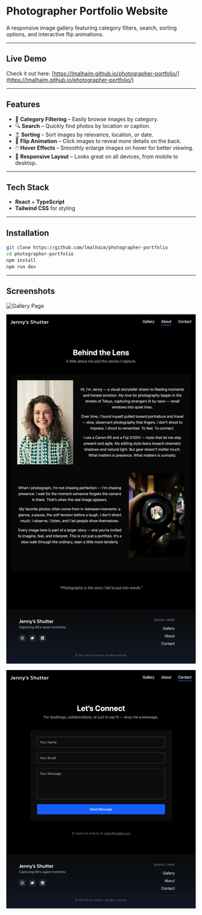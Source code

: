 # Photographer Portfolio Website  
A responsive image gallery featuring category filters, search, sorting options, and interactive flip animations.

---

## Live Demo  
Check it out here: [https://lmalhaim.github.io/photographer-portfolio/](https://lmalhaim.github.io/photographer-portfolio/)

---

## Features

- 📂 **Category Filtering** – Easily browse images by category.  
- 🔍 **Search** – Quickly find photos by location or caption.  
- ↕ **Sorting** – Sort images by relevance, location, or date.  
- 🔄 **Flip Animation** – Click images to reveal more details on the back.  
- 🖱️ **Hover Effects** – Smoothly enlarge images on hover for better viewing.  
- 📱 **Responsive Layout** – Looks great on all devices, from mobile to desktop.

---

## Tech Stack

- **React** + **TypeScript**  
- **Tailwind CSS** for styling

---

## Installation

```bash
git clone https://github.com/lmalhaim/photographer-portfolio
cd photographer-portfolio
npm install
npm run dev
```
---

## Screenshots

![Gallery Page](screenshots/screenshot-website-home.png)  

![About Page](screenshots/screenshot-website-about.png)  

![Contact Page](screenshots/screenshot-website-contact.png)  